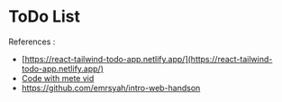 # ToDo List

References :

- [https://react-tailwind-todo-app.netlify.app/](https://react-tailwind-todo-app.netlify.app/)
- [Code with mete vid](https://youtu.be/aLxI5MJC210?si=O5ZJOZjk0LHTDA0d)
- https://github.com/emrsyah/intro-web-handson
